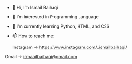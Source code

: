 - 👋 Hi, I’m Ismail Baihaqi
- 👀 I’m interested in Programming Language
- 🌱 I’m currently learning Python, HTML, and CSS
- 📫 How to reach me:

  Instagram -> https://www.instagram.com/_ismailbaihaqi/

Gmail     -> ismaailbaihaqi@gmail.com

<!---
ismaailbaihaqi/ismaailbaihaqi is a ✨ special ✨ repository because its `README.md` (this file) appears on your GitHub profile.
You can click the Preview link to take a look at your changes.
--->
